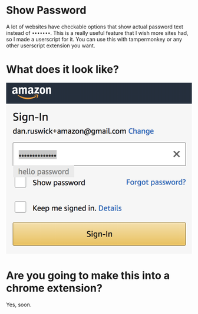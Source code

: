 # Show Password
 A lot of websites have checkable options that show actual password text instead of `•••••••`. This is a really useful feature that I wish more sites had, so I made a userscript for it. You can use this with tampermonkey or any other userscript extension you want.
 
 # What does it look like?
![Example](https://raw.githubusercontent.com/djru/show_pw/master/example.png)

# Are you going to make this into a chrome extension?
Yes, soon.
